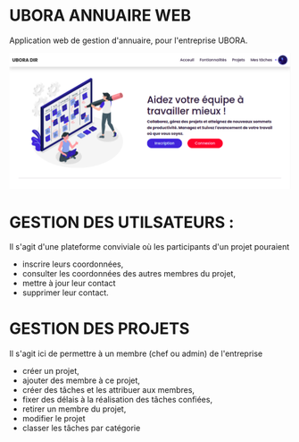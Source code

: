 # UBORA ANNUAIRE WEB

Application web de gestion d'annuaire, pour l'entreprise UBORA.

![alt text](https://github.com/Tom-michel/Web_Annual/blob/master/static/img/img_readme.png?raw=true)



# GESTION DES UTILSATEURS :

Il s'agit d'une plateforme conviviale où les participants d'un projet pouraient 
- inscrire leurs coordonnées, 
- consulter les coordonnées des autres membres du projet, 
- mettre à jour leur contact
- supprimer leur contact.

# GESTION DES PROJETS

Il s'agit ici de permettre à un membre (chef ou admin) de l'entreprise 
- créer un projet, 
- ajouter des membre à ce projet, 
- créer des tâches et les attribuer aux membres, 
- fixer des délais à la réalisation des tâches confiées, 
- retirer un membre du projet, 
- modifier le projet
- classer les tâches par catégorie